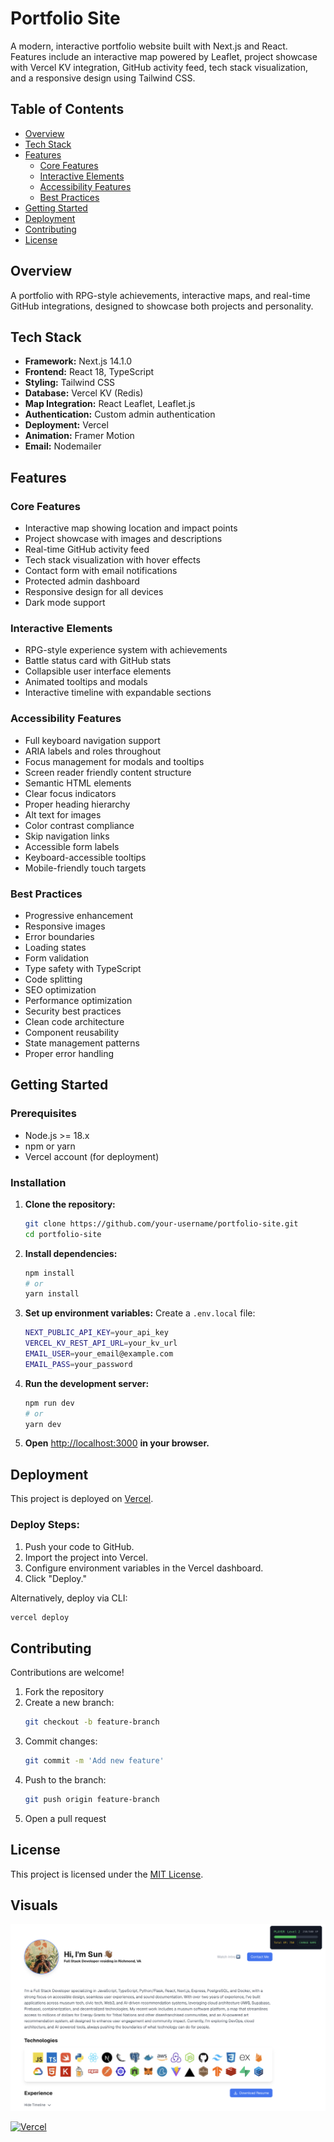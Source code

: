 # Portfolio Site

A modern, interactive portfolio website built with Next.js and React. Features include an interactive map powered by Leaflet, project showcase with Vercel KV integration, GitHub activity feed, tech stack visualization, and a responsive design using Tailwind CSS.

## Table of Contents
- [Overview](#overview)
- [Tech Stack](#tech-stack)
- [Features](#features)
  - [Core Features](#core-features)
  - [Interactive Elements](#interactive-elements)
  - [Accessibility Features](#accessibility-features)
  - [Best Practices](#best-practices)
- [Getting Started](#getting-started)
- [Deployment](#deployment)
- [Contributing](#contributing)
- [License](#license)

## Overview

A portfolio with RPG-style achievements, interactive maps, and real-time GitHub integrations, designed to showcase both projects and personality.

## Tech Stack
- **Framework:** Next.js 14.1.0
- **Frontend:** React 18, TypeScript
- **Styling:** Tailwind CSS
- **Database:** Vercel KV (Redis)
- **Map Integration:** React Leaflet, Leaflet.js
- **Authentication:** Custom admin authentication
- **Deployment:** Vercel
- **Animation:** Framer Motion
- **Email:** Nodemailer

## Features

### Core Features
- Interactive map showing location and impact points
- Project showcase with images and descriptions
- Real-time GitHub activity feed
- Tech stack visualization with hover effects
- Contact form with email notifications
- Protected admin dashboard
- Responsive design for all devices
- Dark mode support

### Interactive Elements
- RPG-style experience system with achievements
- Battle status card with GitHub stats
- Collapsible user interface elements
- Animated tooltips and modals
- Interactive timeline with expandable sections

### Accessibility Features
- Full keyboard navigation support
- ARIA labels and roles throughout
- Focus management for modals and tooltips
- Screen reader friendly content structure
- Semantic HTML elements
- Clear focus indicators
- Proper heading hierarchy
- Alt text for images
- Color contrast compliance
- Skip navigation links
- Accessible form labels
- Keyboard-accessible tooltips
- Mobile-friendly touch targets

### Best Practices
- Progressive enhancement
- Responsive images
- Error boundaries
- Loading states
- Form validation
- Type safety with TypeScript
- Code splitting
- SEO optimization
- Performance optimization
- Security best practices
- Clean code architecture
- Component reusability
- State management patterns
- Proper error handling

## Getting Started

### Prerequisites
- Node.js >= 18.x
- npm or yarn
- Vercel account (for deployment)

### Installation
1. **Clone the repository:**
   ```bash
   git clone https://github.com/your-username/portfolio-site.git
   cd portfolio-site
   ```

2. **Install dependencies:**
   ```bash
   npm install
   # or
   yarn install
   ```

3. **Set up environment variables:**
   Create a `.env.local` file:
   ```bash
   NEXT_PUBLIC_API_KEY=your_api_key
   VERCEL_KV_REST_API_URL=your_kv_url
   EMAIL_USER=your_email@example.com
   EMAIL_PASS=your_password
   ```

4. **Run the development server:**
   ```bash
   npm run dev
   # or
   yarn dev
   ```

5. **Open** [http://localhost:3000](http://localhost:3000) **in your browser.**

## Deployment

This project is deployed on [Vercel](https://vercel.com/).

### Deploy Steps:
1. Push your code to GitHub.
2. Import the project into Vercel.
3. Configure environment variables in the Vercel dashboard.
4. Click "Deploy."

Alternatively, deploy via CLI:
```bash
vercel deploy
```

## Contributing

Contributions are welcome!

1. Fork the repository
2. Create a new branch:
   ```bash
   git checkout -b feature-branch
   ```
3. Commit changes:
   ```bash
   git commit -m 'Add new feature'
   ```
4. Push to the branch:
   ```bash
   git push origin feature-branch
   ```
5. Open a pull request

## License

This project is licensed under the [MIT License](LICENSE).

## Visuals

![Portfolio Screenshot](https://github.com/SunTheCoder/portfolio-site/blob/main/public/projects/portfolio-site.png?raw=true)

[![Vercel](https://vercelbadge.vercel.app/api/sunthecoder/portfolio-site)](https://sunthecoder.com/)